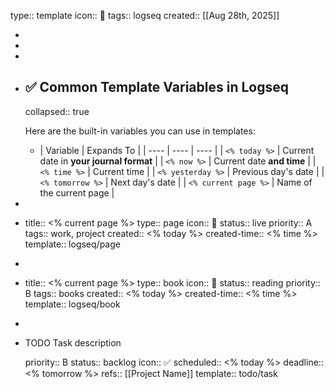 type:: template
icon:: 🕍
tags:: logseq
created:: [[Aug 28th, 2025]]

-
-
-
- ## ✅  **Common Template Variables in Logseq**
  collapsed:: true
  
  Here are the built-in variables you can use in templates:
	- | Variable | Expands To |
	  | ---- | ---- | ---- |
	  | `<% today %>` | Current date in **your journal format** |
	  | `<% now %>` | Current date **and time** |
	  | `<% time %>` | Current time |
	  | `<% yesterday %>` | Previous day's date |
	  | `<% tomorrow %>` | Next day's date |
	  | `<% current page %>` | Name of the current page |
-
- title:: <% current page %>
  type:: page
  icon:: 📄
  status:: live
  priority:: A
  tags:: work, project
  created:: <% today %>
  created-time:: <% time %>
  template:: logseq/page
-
- title:: <% current page %>
  type:: book
  icon:: 📗
  status:: reading
  priority:: B
  tags:: books
  created:: <% today %>
  created-time:: <% time %>
  template:: logseq/book
-
- TODO Task description
  
  priority:: B
  status:: backlog
  icon:: ✅
  scheduled:: <% today %>
  deadline:: <% tomorrow %>
  refs:: [[Project Name]]
  template:: todo/task